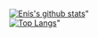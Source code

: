 [![Enis's github stats](https://github-readme-stats.vercel.app/api?username=earik87&show_icons=true&theme=dracula)](https://github.com/anuraghazra/github-readme-stats)" <br/>
[![Top Langs](https://github-readme-stats.vercel.app/api/top-langs/?username=earik87&layout=compact)](https://github.com/anuraghazra/github-readme-stats)"
